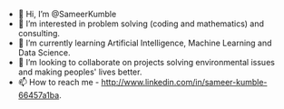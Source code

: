 - 👋 Hi, I’m @SameerKumble
- 👀 I’m interested in problem solving (coding and mathematics) and consulting.
- 🌱 I’m currently learning Artificial Intelligence, Machine Learning and Data Science. 
- 💞️ I’m looking to collaborate on projects solving environmental issues and making peoples' lives better.
- 📫 How to reach me - http://www.linkedin.com/in/sameer-kumble-66457a1ba.

<!---
SameerKumble/SameerKumble is a ✨ special ✨ repository because its `README.md` (this file) appears on your GitHub profile.
You can click the Preview link to take a look at your changes.
--->
